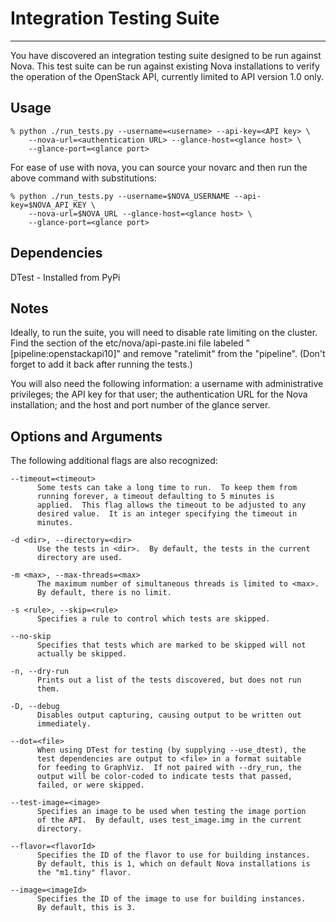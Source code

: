 # Integration Testing Suite

--------------------------------

You have discovered an integration testing suite designed to be run against Nova.
This test suite can be run against existing Nova installations to verify the
operation of the OpenStack API, currently limited to API version 1.0 only.

## Usage

    % python ./run_tests.py --username=<username> --api-key=<API key> \
        --nova-url=<authentication URL> --glance-host=<glance host> \
        --glance-port=<glance port>

For ease of use with nova, you can source your novarc and then run the
above command with substitutions:

    % python ./run_tests.py --username=$NOVA_USERNAME --api-key=$NOVA_API_KEY \
        --nova-url=$NOVA_URL --glance-host=<glance host> \
        --glance-port=<glance port>

## Dependencies

DTest - Installed from PyPi

## Notes

Ideally, to run the suite, you will need to disable rate limiting on the
cluster.  Find the section of the etc/nova/api-paste.ini file labeled
"[pipeline:openstackapi10]" and remove "ratelimit" from the
"pipeline".  (Don't forget to add it back after running the tests.)

You will also need the following information: a username with
administrative privileges; the API key for that user; the
authentication URL for the Nova installation; and the host and port
number of the glance server.

## Options and Arguments

The following additional flags are also recognized:

    --timeout=<timeout>
          Some tests can take a long time to run.  To keep them from
          running forever, a timeout defaulting to 5 minutes is
          applied.  This flag allows the timeout to be adjusted to any
          desired value.  It is an integer specifying the timeout in
          minutes.
  
    -d <dir>, --directory=<dir>
          Use the tests in <dir>.  By default, the tests in the current
          directory are used.
  
    -m <max>, --max-threads=<max>
          The maximum number of simultaneous threads is limited to <max>.
          By default, there is no limit.
  
    -s <rule>, --skip=<rule>
          Specifies a rule to control which tests are skipped.
  
    --no-skip
          Specifies that tests which are marked to be skipped will not
          actually be skipped.
  
    -n, --dry-run
          Prints out a list of the tests discovered, but does not run
          them.
  
    -D, --debug
          Disables output capturing, causing output to be written out
          immediately.
  
    --dot=<file>
          When using DTest for testing (by supplying --use_dtest), the
          test dependencies are output to <file> in a format suitable
          for feeding to GraphViz.  If not paired with --dry_run, the
          output will be color-coded to indicate tests that passed,
          failed, or were skipped.

    --test-image=<image>
          Specifies an image to be used when testing the image portion
          of the API.  By default, uses test_image.img in the current
          directory.
  
    --flavor=<flavorId>
          Specifies the ID of the flavor to use for building instances.
          By default, this is 1, which on default Nova installations is
          the "m1.tiny" flavor.
  
    --image=<imageId>
          Specifies the ID of the image to use for building instances.
          By default, this is 3.
